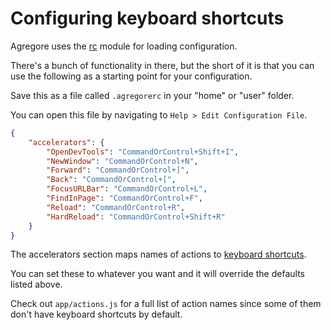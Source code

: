 # Configuring keyboard shortcuts

Agregore uses the [rc](https://www.npmjs.com/package/rc#standards) module for loading configuration.

There's a bunch of functionality in there, but the short of it is that you can use the following as a starting point for your configuration.

Save this as a file called `.agregorerc` in your "home" or "user" folder.

You can open this file by navigating to `Help > Edit Configuration File`.

```json
{
	"accelerators": {
		"OpenDevTools": "CommandOrControl+Shift+I",
		"NewWindow": "CommandOrControl+N",
		"Forward": "CommandOrControl+]",
		"Back": "CommandOrControl+[",
		"FocusURLBar": "CommandOrControl+L",
		"FindInPage": "CommandOrControl+F",
		"Reload": "CommandOrControl+R",
		"HardReload": "CommandOrControl+Shift+R"
	}
}
```

The accelerators section maps names of actions to [keyboard shortcuts](https://www.electronjs.org/docs/api/accelerator).

You can set these to whatever you want and it will override the defaults listed above.

Check out `app/actions.js` for a full list of action names since some of them don't have keyboard shortcuts by default.
